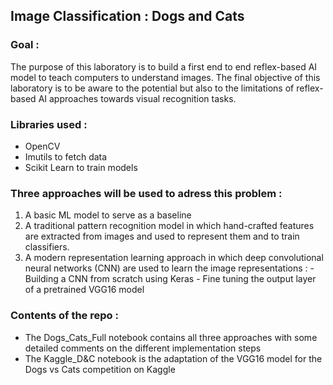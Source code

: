 ## Image Classification : Dogs and Cats

### Goal :
The purpose of this laboratory is to build a first end to end reflex-based AI model to teach computers to understand images. The final objective of this laboratory is to be aware to the potential but also to the limitations of reflex-based AI approaches towards visual recognition tasks.

### Libraries used :
- OpenCV
- Imutils to fetch data
- Scikit Learn to train models

### Three approaches will be used to adress this problem :
  1. A basic ML model to serve as a baseline 
  2. A traditional pattern recognition model in which hand-crafted features are extracted from images and used to represent them and to train classifiers.
  3. A modern representation learning approach in which deep convolutional neural networks (CNN) are used to learn the image representations :
	- Building a CNN from scratch using Keras
	- Fine tuning the output layer of a pretrained VGG16 model
	
### Contents of the repo :
- The Dogs_Cats_Full notebook contains all three approaches with some detailed comments on the different implementation steps
- The Kaggle_D&C notebook is the adaptation of the VGG16 model for the Dogs vs Cats competition on Kaggle

